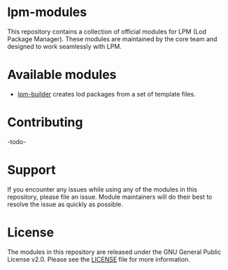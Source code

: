 # lpm-modules
This repository contains a collection of official modules for LPM (Lod Package Manager).
These modules are maintained by the core team and designed to work seamlessly with LPM.


# Available modules

- [lpm-builder](./lpm-builder) creates lod packages from a set of template files.


# Contributing
-todo-


# Support
If you encounter any issues while using any of the modules in this repository, please file an issue.
Module maintainers will do their best to resolve the issue as quickly as possible.


# License
The modules in this repository are released under the GNU General Public License v2.0. Please see the [LICENSE](./LICENSE) file for more information.
